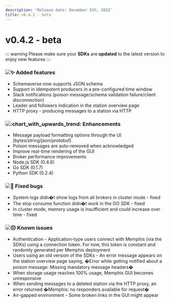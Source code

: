 ```yaml
---
description: 'Release date: December 5th, 2022'
title: v0.4.2 - beta
---
```


# v0.4.2 - beta

<BigLink url="/deployment/kubernetes/how-to-upgrade" title="3 - Upgrade"/>

::: warning
Please make sure your **SDKs** are **updated** to the latest version to enjoy new features
:::

### ![:sparkles:](https://a.slack-edge.com/production-standard-emoji-assets/14.0/apple-medium/2728.png) Added features

* Schemaverse now supports JSON schema
* Support in idempotent producers in a pre-configured time window
* Slack notifications (poison message/schema validation failure/client disconnection)
* Leader and followers indication in the station overview page
* HTTP proxy - producing messages to a station via HTTP

### ![:chart\_with\_upwards\_trend:](https://a.slack-edge.com/production-standard-emoji-assets/14.0/apple-medium/1f4c8.png) Enhancements

* Message payload formatting options through the UI (bytes/string/json/protobuf)
* Poison messages are auto-removed when acknowledged&#x20;
* Improve real-time rendering of the GUI
* Broker performance improvements
* Node.js SDK (0.4.6)
* Go SDK (0.1.7)
* Python SDK (0.2.4)

### ![:bug:](https://a.slack-edge.com/production-standard-emoji-assets/14.0/apple-medium/1f41b.png) Fixed bugs

* System logs didn�t show logs from all brokers in cluster mode - fixed
* The stop consume function didn�t work in the GO SDK - fixed
* In cluster mode, memory usage is insufficient and could increase over time - fixed

### ![:pensive:](https://a.slack-edge.com/production-standard-emoji-assets/14.0/apple-medium/1f614.png) Known issues

* Authentication - Application-type users connect with Memphis (via the SDKs) using a connection token. For now, this token is constant and randomly generated per Memphis deployment
* Users using an old version of the SDKs - An error message appears on the station overview page saying, �Error while getting notified about a poison message: Missing mandatory message headers�
* When storage usage reaches 100% usage, Memphis GUI becomes unresponsive
* When sending messages to a deleted station via the HTTP proxy, an error returned �Memphis: no responders available for request�
* Air-gapped environment - Some broken links in the GUI might appear

<script setup>
import BigLink from './../../components/BigLink.vue'
</script>